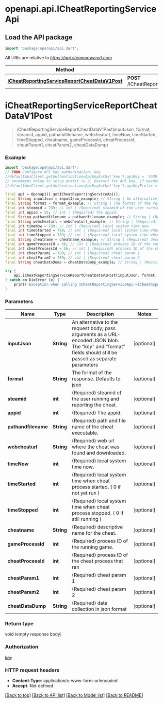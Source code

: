 # openapi.api.ICheatReportingServiceApi

## Load the API package
```dart
import 'package:openapi/api.dart';
```

All URIs are relative to *https://api.steampowered.com*

Method | HTTP request | Description
------------- | ------------- | -------------
[**iCheatReportingServiceReportCheatDataV1Post**](ICheatReportingServiceApi.md#icheatreportingservicereportcheatdatav1post) | **POST** /ICheatReportingService/ReportCheatData/v1 | 


# **iCheatReportingServiceReportCheatDataV1Post**
> iCheatReportingServiceReportCheatDataV1Post(inputJson, format, steamid, appid, pathandfilename, webcheaturl, timeNow, timeStarted, timeStopped, cheatname, gameProcessId, cheatProcessId, cheatParam1, cheatParam2, cheatDataDump)



### Example
```dart
import 'package:openapi/api.dart';
// TODO Configure API key authorization: key
//defaultApiClient.getAuthentication<ApiKeyAuth>('key').apiKey = 'YOUR_API_KEY';
// uncomment below to setup prefix (e.g. Bearer) for API key, if needed
//defaultApiClient.getAuthentication<ApiKeyAuth>('key').apiKeyPrefix = 'Bearer';

final api = Openapi().getICheatReportingServiceApi();
final String inputJson = inputJson_example; // String | An alternative to the request body; pass arguments as a URL-encoded JSON blob. The \"key\" and \"format\" fields should still be passed as separate parameters
final String format = format_example; // String | The format of the response. Defaults to json
final int steamid = 789; // int | (Required) steamid of the user running and reporting the cheat.
final int appid = 56; // int | (Required) The appid.
final String pathandfilename = pathandfilename_example; // String | (Required) path and file name of the cheat executable.
final String webcheaturl = webcheaturl_example; // String | (Required) web url where the cheat was found and downloaded.
final int timeNow = 789; // int | (Required) local system time now.
final int timeStarted = 789; // int | (Required) local system time when cheat process started. ( 0 if not yet run )
final int timeStopped = 789; // int | (Required) local system time when cheat process stopped. ( 0 if still running )
final String cheatname = cheatname_example; // String | (Required) descriptive name for the cheat.
final int gameProcessId = 56; // int | (Required) process ID of the running game.
final int cheatProcessId = 56; // int | (Required) process ID of the cheat process that ran
final int cheatParam1 = 789; // int | (Required) cheat param 1
final int cheatParam2 = 789; // int | (Required) cheat param 2
final String cheatDataDump = cheatDataDump_example; // String | (Required) data collection in json format

try {
    api.iCheatReportingServiceReportCheatDataV1Post(inputJson, format, steamid, appid, pathandfilename, webcheaturl, timeNow, timeStarted, timeStopped, cheatname, gameProcessId, cheatProcessId, cheatParam1, cheatParam2, cheatDataDump);
} catch on DioError (e) {
    print('Exception when calling ICheatReportingServiceApi->iCheatReportingServiceReportCheatDataV1Post: $e\n');
}
```

### Parameters

Name | Type | Description  | Notes
------------- | ------------- | ------------- | -------------
 **inputJson** | **String**| An alternative to the request body; pass arguments as a URL-encoded JSON blob. The \"key\" and \"format\" fields should still be passed as separate parameters | [optional] 
 **format** | **String**| The format of the response. Defaults to json | [optional] 
 **steamid** | **int**| (Required) steamid of the user running and reporting the cheat. | [optional] 
 **appid** | **int**| (Required) The appid. | [optional] 
 **pathandfilename** | **String**| (Required) path and file name of the cheat executable. | [optional] 
 **webcheaturl** | **String**| (Required) web url where the cheat was found and downloaded. | [optional] 
 **timeNow** | **int**| (Required) local system time now. | [optional] 
 **timeStarted** | **int**| (Required) local system time when cheat process started. ( 0 if not yet run ) | [optional] 
 **timeStopped** | **int**| (Required) local system time when cheat process stopped. ( 0 if still running ) | [optional] 
 **cheatname** | **String**| (Required) descriptive name for the cheat. | [optional] 
 **gameProcessId** | **int**| (Required) process ID of the running game. | [optional] 
 **cheatProcessId** | **int**| (Required) process ID of the cheat process that ran | [optional] 
 **cheatParam1** | **int**| (Required) cheat param 1 | [optional] 
 **cheatParam2** | **int**| (Required) cheat param 2 | [optional] 
 **cheatDataDump** | **String**| (Required) data collection in json format | [optional] 

### Return type

void (empty response body)

### Authorization

[key](../README.md#key)

### HTTP request headers

 - **Content-Type**: application/x-www-form-urlencoded
 - **Accept**: Not defined

[[Back to top]](#) [[Back to API list]](../README.md#documentation-for-api-endpoints) [[Back to Model list]](../README.md#documentation-for-models) [[Back to README]](../README.md)

